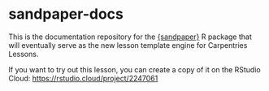 # sandpaper-docs
    
This is the documentation repository for the [{sandpaper}] R package that will eventually serve as the new lesson template engine for Carpentries Lessons.

If you want to try out this lesson, you can create a copy of it on the RStudio Cloud: https://rstudio.cloud/project/2247061


[{sandpaper}]: https://carpentries.github.io/sandpaper/
